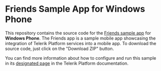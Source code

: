 Friends Sample App for Windows Phone
=============================

This repository contains the source code for the [Friends sample app](http://docs.telerik.com/platform/backend-services/samples/friends/friends-sample) for **Windows Phone**. The Friends app is a sample mobile app showcasing the integration of Telerik Platform services into a mobile app. To download the source code, just click on the "Download ZIP" button.


You can find more information about how to configure and run this sample in its [designated page](http://docs.telerik.com/platform/backend-services/samples/friends/friends-sample-windows-phone) in the Telerik Platform documentation.
